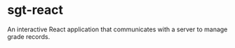 # sgt-react
An interactive React application that communicates with a server to manage grade records.
